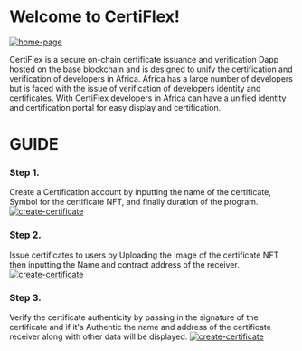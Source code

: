 ﻿# Welcome to CertiFlex!

<a href="https://ibb.co/c1CZk24"><img src="https://i.ibb.co/pxRMb4Y/home-page.png" alt="home-page" border="0" /></a>

CertiFlex is a secure on-chain certificate issuance and verification Dapp hosted on the base blockchain and is designed to unify the certification and verification of developers in Africa. Africa has a large number of developers but is faced with the issue of verification of developers identity and certificates. With CertiFlex developers in Africa can have a unified identity and certification portal for easy display and certification.


# GUIDE

### Step 1.
Create a Certification account by inputting the name of the certificate, Symbol for the certificate NFT, and finally duration of the program.
<a href="https://ibb.co/vcpRHvj"><img src="https://i.ibb.co/GdyN035/create-certificate.png" alt="create-certificate" border="0" /></a>

### Step 2.
Issue certificates to users by Uploading the Image of the certificate NFT then inputting the Name and contract address of the receiver.
<a href="https://ibb.co/vcpRHvj"><img src="https://i.ibb.co/GdyN035/create-certificate.png" alt="create-certificate" border="0" /></a>

### Step 3.
Verify the certificate authenticity by passing in the signature of the certificate and if it's Authentic the name and address of the certificate receiver along with other data will be displayed.
<a href="https://ibb.co/vcpRHvj"><img src="https://i.ibb.co/GdyN035/create-certificate.png" alt="create-certificate" border="0" /></a>
